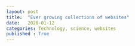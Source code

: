 ```yaml
---
layout: post
title:  "Ever growing collections of websites"
date:   2020-01-12
categories: Technology, science, websites
published : True
---
```

